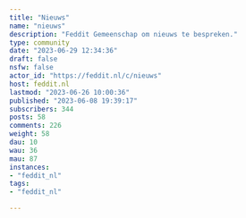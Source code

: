 ```yaml
---
title: "Nieuws" 
name: "nieuws"
description: "Feddit Gemeenschap om nieuws te bespreken."
type: community
date: "2023-06-29 12:34:36"
draft: false
nsfw: false
actor_id: "https://feddit.nl/c/nieuws"
host: feddit.nl
lastmod: "2023-06-26 10:00:36"
published: "2023-06-08 19:39:17"
subscribers: 344
posts: 58
comments: 226
weight: 58
dau: 10
wau: 36
mau: 87
instances:
- "feddit_nl"
tags: 
- "feddit_nl"

---
```

